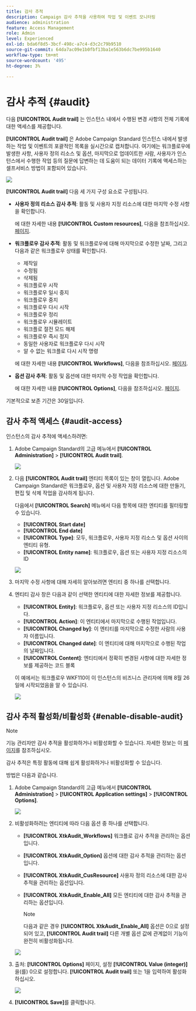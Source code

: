 ```yaml
---
title: 감사 추적
description: Campaign 감사 추적을 사용하여 작업 및 이벤트 모니터링
audience: administration
feature: Access Management
role: Admin
level: Experienced
exl-id: bda6f8d5-3bcf-498c-a7c4-d3c2c79b9510
source-git-commit: 64da7ac09e1b0fbf13ba1e563b6dc7be995b1640
workflow-type: tm+mt
source-wordcount: '495'
ht-degree: 3%

---
```


# 감사 추적 {#audit}

다음 **[!UICONTROL Audit trail]** 는 인스턴스 내에서 수행된 변경 사항의 전체 기록에 대한 액세스를 제공합니다.

**[!UICONTROL Audit trail]** 은 Adobe Campaign Standard 인스턴스 내에서 발생하는 작업 및 이벤트의 포괄적인 목록을 실시간으로 캡처합니다. 여기에는 워크플로우에 발생한 사항, 사용자 정의 리소스 및 옵션, 마지막으로 업데이트한 사람, 사용자가 인스턴스에서 수행한 작업 등의 질문에 답변하는 데 도움이 되는 데이터 기록에 액세스하는 셀프서비스 방법이 포함되어 있습니다.

![](assets/audit-trail.png)

**[!UICONTROL Audit trail]** 다음 세 가지 구성 요소로 구성됩니다.

* **사용자 정의 리소스 감사 추적**: 활동 및 사용자 지정 리소스에 대한 마지막 수정 사항을 확인합니다.

  에 대한 자세한 내용 **[!UICONTROL Custom resources]**, 다음을 참조하십시오. [페이지](../../developing/using/key-steps-to-add-a-resource.md).

* **워크플로우 감사 추적**: 활동 및 워크플로우에 대해 마지막으로 수정한 날짜, 그리고 다음과 같은 워크플로우 상태를 확인합니다.

   * 제작일
   * 수정됨
   * 삭제됨
   * 워크플로우 시작
   * 워크플로우 일시 중지
   * 워크플로우 중지
   * 워크플로우 다시 시작
   * 워크플로우 정리
   * 워크플로우 시뮬레이트
   * 워크플로 절전 모드 해제
   * 워크플로우 즉시 정지
   * 동일한 사용자로 워크플로우 다시 시작
   * 알 수 없는 워크플로 다시 시작 명령

  에 대한 자세한 내용 **[!UICONTROL Workflows]**, 다음을 참조하십시오. [페이지](../../automating/using/get-started-workflows.md).

* **옵션 감사 추적**: 활동 및 옵션에 대한 마지막 수정 작업을 확인합니다.

  에 대한 자세한 내용 **[!UICONTROL Options]**, 다음을 참조하십시오. [페이지](../../administration/using/about-campaign-standard-settings.md).

기본적으로 보존 기간은 30일입니다.

## 감사 추적 액세스 {#audit-access}

인스턴스의 감사 추적에 액세스하려면:

1. Adobe Campaign Standard의 고급 메뉴에서 **[!UICONTROL Administration]** > **[!UICONTROL Audit trail]**.

   ![](assets/audit-trail.png)

1. 다음 **[!UICONTROL Audit trail]** 엔티티 목록이 있는 창이 열립니다. Adobe Campaign Standard은 워크플로우, 옵션 및 사용자 지정 리소스에 대한 만들기, 편집 및 삭제 작업을 감사하게 됩니다.

   다음에서 **[!UICONTROL Search]** 메뉴에서 다음 항목에 대한 엔티티를 필터링할 수 있습니다.

   * **[!UICONTROL Start date]**
   * **[!UICONTROL End date]**
   * **[!UICONTROL Type]**: 모두, 워크플로우, 사용자 지정 리소스 및 옵션 사이의 엔티티 유형.
   * **[!UICONTROL Entity name]**: 워크플로우, 옵션 또는 사용자 지정 리소스의 ID

   ![](assets/audit-trail_2.png)

1. 마지막 수정 사항에 대해 자세히 알아보려면 엔티티 중 하나를 선택합니다.

1. 엔티티 감사 창은 다음과 같이 선택한 엔티티에 대한 자세한 정보를 제공합니다.

   * **[!UICONTROL Entity]**: 워크플로우, 옵션 또는 사용자 지정 리소스의 ID입니다.
   * **[!UICONTROL Action]**: 이 엔티티에서 마지막으로 수행된 작업입니다.
   * **[!UICONTROL Changed by]**: 이 엔티티를 마지막으로 수정한 사람의 사용자 이름입니다.
   * **[!UICONTROL Changed date]**: 이 엔티티에 대해 마지막으로 수행된 작업의 날짜입니다.
   * **[!UICONTROL Content]**: 엔티티에서 정확히 변경된 사항에 대한 자세한 정보를 제공하는 코드 블록

   이 예에서는 워크플로우 WKF110이 이 인스턴스의 비즈니스 관리자에 의해 8월 26일에 시작되었음을 알 수 있습니다.

   ![](assets/audit-trail_3.png)

## 감사 추적 활성화/비활성화 {#enable-disable-audit}

>[!NOTE]
>
> 기능 관리자만 감사 추적을 활성화하거나 비활성화할 수 있습니다. 자세한 정보는 이 [페이지](../../administration/using/users-management.md#functional-administrators)를 참조하십시오.

감사 추적은 특정 활동에 대해 쉽게 활성화하거나 비활성화할 수 있습니다.

방법은 다음과 같습니다.

1. Adobe Campaign Standard의 고급 메뉴에서 **[!UICONTROL Administration]** > **[!UICONTROL Application settings]** > **[!UICONTROL Options]**.

   ![](assets/audit-trail_4.png)

1. 비활성화하려는 엔티티에 따라 다음 옵션 중 하나를 선택합니다.

   * **[!UICONTROL XtkAudit_Workflows]** 워크플로 감사 추적을 관리하는 옵션입니다.
   * **[!UICONTROL XtkAudit_Option]** 옵션에 대한 감사 추적을 관리하는 옵션입니다.
   * **[!UICONTROL XtkAudit_CusResource]** 사용자 정의 리소스에 대한 감사 추적을 관리하는 옵션입니다.
   * **[!UICONTROL XtkAudit_Enable_All]** 모든 엔티티에 대한 감사 추적을 관리하는 옵션입니다.

     >[!NOTE]
     >
     >다음과 같은 경우 **[!UICONTROL XtkAudit_Enable_All]** 옵션은 0으로 설정되어 있고, **[!UICONTROL Audit trail]** 다른 개별 옵션 값에 관계없이 기능이 완전히 비활성화됩니다.

   ![](assets/audit-trail_5.png)

1. 출처: **[!UICONTROL Options]** 페이지, 설정 **[!UICONTROL Value (integer)]** 을(를) 0으로 설정합니다. **[!UICONTROL Audit trail]** 또는 1을 입력하여 활성화하십시오.

   ![](assets/audit-trail_6.png)

1. **[!UICONTROL Save]**&#x200B;를 클릭합니다.
